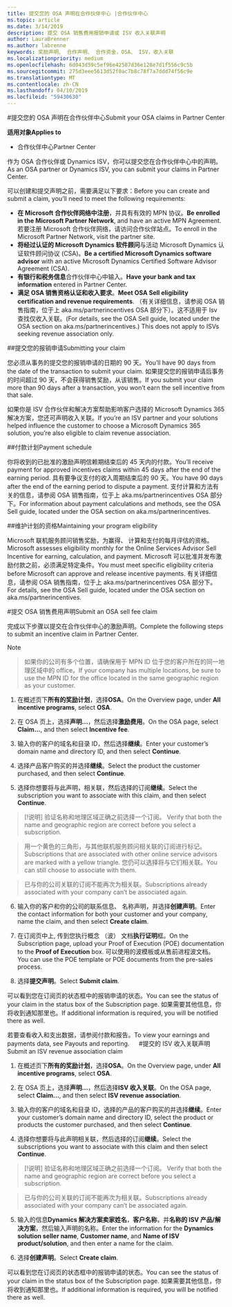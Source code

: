 ```yaml
---
title: 提交您的 OSA 声明在合作伙伴中心 |合作伙伴中心
ms.topic: article
ms.date: 3/14/2019
description: 提交 OSA 销售费用报销申请或 ISV 收入关联声明
author: LauraBrenner
ms.author: labrenne
keywords: 奖励声明、 合作声明、 合作资金，OSA、 ISV，收入关联
ms.localizationpriority: medium
ms.openlocfilehash: 6d043d59c5ef96e42587d36e128e7d1f556c9c5b
ms.sourcegitcommit: 275d3eee5613d52f0ac7b8c78f7a7ddd74f56c9e
ms.translationtype: MT
ms.contentlocale: zh-CN
ms.lasthandoff: 04/10/2019
ms.locfileid: "59430630"
---
```

#<a name="submit-your-osa-claims-in-partner-center"></a><span data-ttu-id="11731-104">提交您的 OSA 声明在合作伙伴中心</span><span class="sxs-lookup"><span data-stu-id="11731-104">Submit your OSA claims in Partner Center</span></span>

**<span data-ttu-id="11731-105">适用对象</span><span class="sxs-lookup"><span data-stu-id="11731-105">Applies to</span></span>**

-  <span data-ttu-id="11731-106">合作伙伴中心</span><span class="sxs-lookup"><span data-stu-id="11731-106">Partner Center</span></span>

<span data-ttu-id="11731-107">作为 OSA 合作伙伴或 Dynamics ISV，你可以提交您在合作伙伴中心中的声明。</span><span class="sxs-lookup"><span data-stu-id="11731-107">As an OSA partner or Dynamics ISV, you can submit your claims in Partner Center.</span></span> 

<span data-ttu-id="11731-108">可以创建和提交声明之前，需要满足以下要求：</span><span class="sxs-lookup"><span data-stu-id="11731-108">Before you can create and submit a claim, you’ll need to meet the following requirements:</span></span> 
-   <span data-ttu-id="11731-109">**在 Microsoft 合作伙伴网络中注册**，并具有有效的 MPN 协议。</span><span class="sxs-lookup"><span data-stu-id="11731-109">**Be enrolled in the Microsoft Partner Network**, and have an active MPN Agreement.</span></span> <span data-ttu-id="11731-110">若要注册 Microsoft 合作伙伴网络，请访问合作伙伴站点。</span><span class="sxs-lookup"><span data-stu-id="11731-110">To enroll in the Microsoft Partner Network, visit the partner site.</span></span> 
-   <span data-ttu-id="11731-111">**将经过认证的 Microsoft Dynamics 软件顾问**与活动 Microsoft Dynamics 认证软件顾问协议 (CSA)。</span><span class="sxs-lookup"><span data-stu-id="11731-111">**Be a certified Microsoft Dynamics software advisor** with an active Microsoft Dynamics Certified Software Advisor Agreement (CSA).</span></span> 
-   <span data-ttu-id="11731-112">**有银行和税务信息**合作伙伴中心中输入。</span><span class="sxs-lookup"><span data-stu-id="11731-112">**Have your bank and tax information** entered in Partner Center.</span></span> 
-   <span data-ttu-id="11731-113">**满足 OSA 销售资格认证和收入要求**。</span><span class="sxs-lookup"><span data-stu-id="11731-113">**Meet OSA Sell eligibility certification and revenue requirements**.</span></span> <span data-ttu-id="11731-114">（有关详细信息，请参阅 OSA 销售指南，位于上 aka.ms/partnerincentives OSA 部分下）。这不适用于 Isv 查找仅收入关联。</span><span class="sxs-lookup"><span data-stu-id="11731-114">(For details, see the OSA Sell guide, located under the OSA section on aka.ms/partnerincentives.) This does not apply to ISVs seeking revenue association only.</span></span> 

##<a name="submitting-your-claim"></a><span data-ttu-id="11731-115">提交您的报销申请</span><span class="sxs-lookup"><span data-stu-id="11731-115">Submitting your claim</span></span>

<span data-ttu-id="11731-116">您必须从事务的提交您的报销申请的日期的 90 天。</span><span class="sxs-lookup"><span data-stu-id="11731-116">You’ll have 90 days from the date of the transaction to submit your claim.</span></span> <span data-ttu-id="11731-117">如果提交您的报销申请后事务的时间超过 90 天，不会获得销售奖励，从该销售。</span><span class="sxs-lookup"><span data-stu-id="11731-117">If you submit your claim more than 90 days after a transaction, you won’t earn the sell incentive from that sale.</span></span> 

<span data-ttu-id="11731-118">如果你是 ISV 合作伙伴和解决方案帮助影响客户选择的 Microsoft Dynamics 365 解决方案，您还可声明收入关联。</span><span class="sxs-lookup"><span data-stu-id="11731-118">If you’re an ISV partner and your solutions helped influence the customer to choose a Microsoft Dynamics 365 solution, you’re also eligible to claim revenue association.</span></span>   

##<a name="payment-schedule"></a><span data-ttu-id="11731-119">付款计划</span><span class="sxs-lookup"><span data-stu-id="11731-119">Payment schedule</span></span>

<span data-ttu-id="11731-120">你将收到的已批准的激励声明信赖期结束后的 45 天内的付款。</span><span class="sxs-lookup"><span data-stu-id="11731-120">You’ll receive payment for approved incentives claims within 45 days after the end of the earning period.</span></span> <span data-ttu-id="11731-121">具有要争议支付的收入周期结束后的 90 天。</span><span class="sxs-lookup"><span data-stu-id="11731-121">You have 90 days after the end of the earning period to dispute a payment.</span></span> <span data-ttu-id="11731-122">支付计算和方法有关的信息，请参阅 OSA 销售指南，位于上 aka.ms/partnerincentives OSA 部分下。</span><span class="sxs-lookup"><span data-stu-id="11731-122">For information about payment calculations and methods, see the OSA Sell guide, located under the OSA section on aka.ms/partnerincentives.</span></span>

##<a name="maintaining-your-program-eligibility"></a><span data-ttu-id="11731-123">维护计划的资格</span><span class="sxs-lookup"><span data-stu-id="11731-123">Maintaining your program eligibility</span></span>

<span data-ttu-id="11731-124">Microsoft 联机服务顾问销售奖励，为赢得、 计算和支付的每月评估的资格。</span><span class="sxs-lookup"><span data-stu-id="11731-124">Microsoft assesses eligibility monthly for the Online Services Advisor Sell Incentive for earning, calculation, and payment.</span></span> <span data-ttu-id="11731-125">Microsoft 可以批准并发布激励付款之前，必须满足特定条件。</span><span class="sxs-lookup"><span data-stu-id="11731-125">You must meet specific eligibility criteria before Microsoft can approve and release incentive payments.</span></span> <span data-ttu-id="11731-126">有关详细信息，请参阅 OSA 销售指南，位于上 aka.ms/partnerincentives OSA 部分下。</span><span class="sxs-lookup"><span data-stu-id="11731-126">For details, see the OSA Sell guide, located under the OSA section on aka.ms/partnerincentives.</span></span>

#<a name="submit-an-osa-sell-fee-claim"></a><span data-ttu-id="11731-127">提交 OSA 销售费用声明</span><span class="sxs-lookup"><span data-stu-id="11731-127">Submit an OSA sell fee claim</span></span>

<span data-ttu-id="11731-128">完成以下步骤以提交在合作伙伴中心的激励声明。</span><span class="sxs-lookup"><span data-stu-id="11731-128">Complete the following steps to submit an incentive claim in Partner Center.</span></span>  

>[!NOTE]

><span data-ttu-id="11731-129">如果你的公司有多个位置，请确保用于 MPN ID 位于您的客户所在的同一地理区域中的 office。</span><span class="sxs-lookup"><span data-stu-id="11731-129">If your company has multiple locations, be sure to use the MPN ID for the office located in the same geographic region as your customer.</span></span> 

1.  <span data-ttu-id="11731-130">在概述页下**所有的奖励计划**，选择**OSA**。</span><span class="sxs-lookup"><span data-stu-id="11731-130">On the Overview page, under **All incentive programs**, select **OSA**.</span></span>

2.  <span data-ttu-id="11731-131">在 OSA 页上，选择**声明...**，然后选择**激励费用**。</span><span class="sxs-lookup"><span data-stu-id="11731-131">On the OSA page, select **Claim…**, and then select **Incentive fee**.</span></span>

3.  <span data-ttu-id="11731-132">输入你的客户的域名和目录 ID，然后选择**继续**。</span><span class="sxs-lookup"><span data-stu-id="11731-132">Enter your customer’s domain name and directory ID, and then select **Continue**.</span></span> 

4.  <span data-ttu-id="11731-133">选择产品客户购买的并选择**继续**。</span><span class="sxs-lookup"><span data-stu-id="11731-133">Select the product the customer purchased, and then select **Continue**.</span></span> 

5.  <span data-ttu-id="11731-134">选择你想要将与此声明，相关联，然后选择的订阅**继续**。</span><span class="sxs-lookup"><span data-stu-id="11731-134">Select the subscription you want to associate with this claim, and then select **Continue**.</span></span>

>[!说明]<span data-ttu-id="11731-135"> 验证名称和地理区域正确之前选择一个订阅。</span><span class="sxs-lookup"><span data-stu-id="11731-135"> Verify that both the name and geographic region are correct before you select a subscription.</span></span> 

><span data-ttu-id="11731-136">用一个黄色的三角形，与其他联机服务顾问相关联的订阅进行标记。</span><span class="sxs-lookup"><span data-stu-id="11731-136">Subscriptions that are associated with other online service advisors are marked with a yellow triangle.</span></span> <span data-ttu-id="11731-137">您仍可以选择将与它们相关联。</span><span class="sxs-lookup"><span data-stu-id="11731-137">You can still choose to associate with them.</span></span> 

><span data-ttu-id="11731-138">已与你的公司关联的订阅不能再次为相关联。</span><span class="sxs-lookup"><span data-stu-id="11731-138">Subscriptions already associated with your company can’t be associated again.</span></span>  

6.  <span data-ttu-id="11731-139">输入你的客户和你的公司的联系信息、 名称声明，并选择**创建声明**。</span><span class="sxs-lookup"><span data-stu-id="11731-139">Enter the contact information for both your customer and your company, name the claim, and then select **Create claim**.</span></span> 

7.  <span data-ttu-id="11731-140">在订阅页中上, 传到您执行概念 （波） 文档**执行证明**框。</span><span class="sxs-lookup"><span data-stu-id="11731-140">On the Subscription page, upload your Proof of Execution (POE) documentation to the **Proof of Execution** box.</span></span> <span data-ttu-id="11731-141">可以使用的波模板或从售前进程波文档。</span><span class="sxs-lookup"><span data-stu-id="11731-141">You can use the POE template or POE documents from the pre-sales process.</span></span> 

8.  <span data-ttu-id="11731-142">选择**提交声明**。</span><span class="sxs-lookup"><span data-stu-id="11731-142">Select **Submit claim**.</span></span>    

<span data-ttu-id="11731-143">可以看到您在订阅页的状态框中的报销申请的状态。</span><span class="sxs-lookup"><span data-stu-id="11731-143">You can see the status of your claim in the status box of the Subscription page.</span></span> <span data-ttu-id="11731-144">如果需要其他信息，你将收到通知那里也。</span><span class="sxs-lookup"><span data-stu-id="11731-144">If additional information is required, you will be notified there as well.</span></span>

<span data-ttu-id="11731-145">若要查看收入和支出数据，请参阅付款和报告。</span><span class="sxs-lookup"><span data-stu-id="11731-145">To view your earnings and payments data, see Payouts and reporting.</span></span> 
 
#<a name="submit-an-isv-revenue-association-claim"></a><span data-ttu-id="11731-146">提交的 ISV 收入关联声明</span><span class="sxs-lookup"><span data-stu-id="11731-146">Submit an ISV revenue association claim</span></span>

1.  <span data-ttu-id="11731-147">在概述页下**所有的奖励计划**，选择**OSA**。</span><span class="sxs-lookup"><span data-stu-id="11731-147">On the Overview page, under **All incentive programs**, select **OSA**.</span></span>

2.  <span data-ttu-id="11731-148">在 OSA 页上，选择**声明...**，然后选择**ISV 收入关联**。</span><span class="sxs-lookup"><span data-stu-id="11731-148">On the OSA page, select **Claim…**, and then select **ISV revenue association**.</span></span>

3.  <span data-ttu-id="11731-149">输入你的客户的域名和目录 ID，选择的产品的客户购买的并选择**继续**。</span><span class="sxs-lookup"><span data-stu-id="11731-149">Enter your customer’s domain name and directory ID, select the product or products the customer purchased, and then select **Continue**.</span></span> 

4.  <span data-ttu-id="11731-150">选择你想要将与此声明相关联，然后选择的订阅**继续**。</span><span class="sxs-lookup"><span data-stu-id="11731-150">Select the subscriptions you want to associate with this claim and then select **Continue**.</span></span>

>[!说明]<span data-ttu-id="11731-151"> 验证名称和地理区域正确之前选择一个订阅。</span><span class="sxs-lookup"><span data-stu-id="11731-151"> Verify that both the name and geographic region are correct before you select a subscription.</span></span> 

><span data-ttu-id="11731-152">已与你的公司关联的订阅不能再次为相关联。</span><span class="sxs-lookup"><span data-stu-id="11731-152">Subscriptions already associated with your company can’t be associated again.</span></span>  

5.  <span data-ttu-id="11731-153">输入的信息**Dynamics 解决方案卖家姓名**，**客户名称**，并**名称的 ISV 产品/解决方案**，然后输入声明的名称。</span><span class="sxs-lookup"><span data-stu-id="11731-153">Enter the information for the **Dynamics solution seller name**, **Customer name**, and **Name of ISV product/solution**, and then enter a name for the claim.</span></span> 

6.  <span data-ttu-id="11731-154">选择**创建声明**。</span><span class="sxs-lookup"><span data-stu-id="11731-154">Select **Create claim**.</span></span> 

<span data-ttu-id="11731-155">可以看到您在订阅页的状态框中的报销申请的状态。</span><span class="sxs-lookup"><span data-stu-id="11731-155">You can see the status of your claim in the status box of the Subscription page.</span></span> <span data-ttu-id="11731-156">如果需要其他信息，你将收到通知那里也。</span><span class="sxs-lookup"><span data-stu-id="11731-156">If additional information is required, you will be notified there as well.</span></span>
